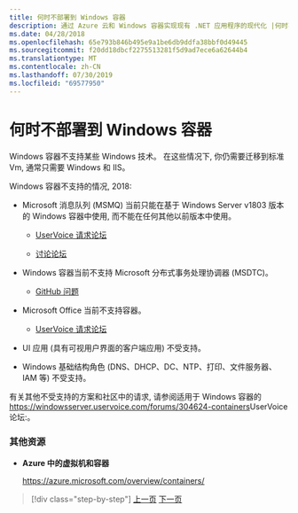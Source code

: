 ```yaml
---
title: 何时不部署到 Windows 容器
description: 通过 Azure 云和 Windows 容器实现现有 .NET 应用程序的现代化 |何时不部署到 Windows 容器
ms.date: 04/28/2018
ms.openlocfilehash: 65e793b846b495e9a1be6db9ddfa38bbf0d49445
ms.sourcegitcommit: f20dd18dbcf2275513281f5d9ad7ece6a62644b4
ms.translationtype: MT
ms.contentlocale: zh-CN
ms.lasthandoff: 07/30/2019
ms.locfileid: "69577950"
---
```

# <a name="when-not-to-deploy-to-windows-containers"></a>何时不部署到 Windows 容器

Windows 容器不支持某些 Windows 技术。 在这些情况下, 你仍需要迁移到标准 Vm, 通常只需要 Windows 和 IIS。

Windows 容器不支持的情况, 2018:

- Microsoft 消息队列 (MSMQ) 当前只能在基于 Windows Server v1803 版本的 Windows 容器中使用, 而不能在任何其他以前版本中使用。

  - [UserVoice 请求论坛](https://windowsserver.uservoice.com/forums/304624-containers/suggestions/15719031-create-base-container-image-with-msmq-server)

  - [讨论论坛](https://social.msdn.microsoft.com/Forums/bce99a7d-aa60-44fa-a348-450855650810/msmqserver-is-it-supported?forum=windowscontainers)

- Windows 容器当前不支持 Microsoft 分布式事务处理协调器 (MSDTC)。

  - [GitHub 问题](https://github.com/MicrosoftDocs/Virtualization-Documentation/issues/494)

- Microsoft Office 当前不支持容器。

  - [UserVoice 请求论坛](https://windowsserver.uservoice.com/forums/304624-containers/suggestions/19686220-provide-office-support-for-containers)

- UI 应用 (具有可视用户界面的客户端应用) 不受支持。

- Windows 基础结构角色 (DNS、DHCP、DC、NTP、打印、文件服务器、IAM 等) 不受支持。

有关其他不受支持的方案和社区中的请求, 请参阅适用于 Windows 容器的<https://windowsserver.uservoice.com/forums/304624-containers>UserVoice 论坛:。

### <a name="additional-resources"></a>其他资源

- **Azure 中的虚拟机和容器**

    <https://azure.microsoft.com/overview/containers/>

> [!div class="step-by-step"]
> [上一页](deploy-existing-net-apps-as-windows-containers.md)
> [下一页](when-to-deploy-windows-containers-in-your-on-premises-iaas-vm-infrastructure.md)

